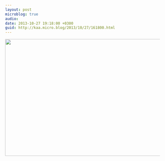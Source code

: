 ```yaml
---
layout: post
microblog: true
audio: 
date: 2013-10-27 19:18:00 +0300
guid: http://kaa.micro.blog/2013/10/27/161800.html
---
```

<img src="http://www.kaa.bz/uploads/2018/8e1d6ee226.jpg" alt="" width="840" height="382" class="alignnone size-full wp-image-995" />
